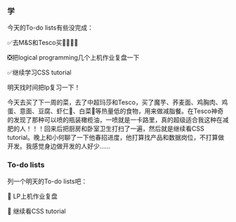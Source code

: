### 学

今天的To-do lists有些没完成：

✅去M&S和Tesco买🦐🥚🥬🍝

❎把logical programming几个上机作业复盘一下

✅继续学习CSS tutorial

明天找时间把lp复习一下！

今天去买了下一周的菜，去了中超玛莎和Tesco，买了魔芋、荞麦面、鸡胸肉、鸡蛋、意面、豆腐、虾仁🍤、白菜🥬等热量低的食物，用来做减脂餐。在Tesco神奇的发现了那种可以喷的瓶装橄榄油，一喷就是一卡路里，真的超级适合我这种在减肥的人！！！回来后把厨房和卧室卫生打扫了一遍，然后就是继续看CSS tutorial。晚上和小何聊了一下他春招进度，他打算找产品和数据岗位，不打算做开发。我感觉身边做开发的人好少……



### To-do lists

列一个明天的To-do lists吧：

📌 LP上机作业复盘

📌 继续看CSS tutorial